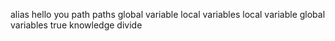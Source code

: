 alias
hello you
path
paths
global variable
local variables
local variable
global variables
true knowledge
divide
